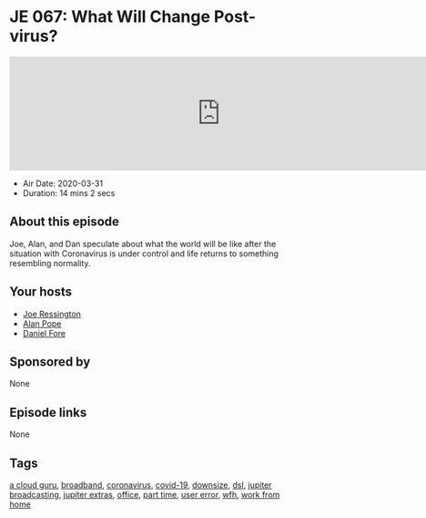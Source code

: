 # JE 067: What Will Change Post-virus?

<iframe src="https://player.fireside.fm/v2/WTrMvATU+SgHJP2h4?theme=dark" width="740" height="200" frameborder="0" scrolling="no"></iframe>

* Air Date: 2020-03-31
* Duration: 14 mins 2 secs

## About this episode

Joe, Alan, and Dan speculate about what the world will be like after the situation with Coronavirus is under control and life returns to something resembling normality.

## Your hosts
* [Joe Ressington](https://extras.show//hosts/joe)
* [Alan Pope](https://extras.show//guests/popey)
* [Daniel Fore](https://extras.show//guests/danielfore)

## Sponsored by

None



## Episode links

None



## Tags

[a cloud guru](https://extras.show//tags/a%20cloud%20guru), [broadband](https://extras.show//tags/broadband), [coronavirus](https://extras.show//tags/coronavirus), [covid-19](https://extras.show//tags/covid-19), [downsize](https://extras.show//tags/downsize), [dsl](https://extras.show//tags/dsl), [jupiter broadcasting](https://extras.show//tags/jupiter%20broadcasting), [jupiter extras](https://extras.show//tags/jupiter%20extras), [office](https://extras.show//tags/office), [part time](https://extras.show//tags/part%20time), [user error](https://extras.show//tags/user%20error), [wfh](https://extras.show//tags/wfh), [work from home](https://extras.show//tags/work%20from%20home)